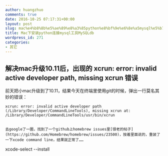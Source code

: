```yaml
---
author: huangzhuo
comments: true
date: 2016-10-25 07:17:31+00:00
layout: post
slug: mac%e4%b8%8b%e5%ae%89%e8%a3%85python%e8%bf%9e%e6%8e%a5mysql%e5%b7%a5%e5%85%b7mysqldb
title: Mac下安装python连接mysql工具MySQLdb
wordpress_id: 271
categories:
- 其它
---
```

 

## 解决mac升级10.11后，出现的 xcrun: error: invalid active developer path, missing xcrun 错误


前天把小mac升级到了10.11，结果今天在终端里使用git的时候，弹出一行莫名其妙的错误：

```
xcrun: error: invalid active developer path (/Library/Developer/CommandLineTools), missing xcrun at: /Library/Developer/CommandLineTools/usr/bin/xcrun
```

```

去google了一圈，找到了一个github上homebrew issues里[很老的帖子](https://github.com/Homebrew/homebrew/issues/23500)，按着里面说的，重装了一下xcode command line，结果就正常了……

```
xcode-select --install
```

